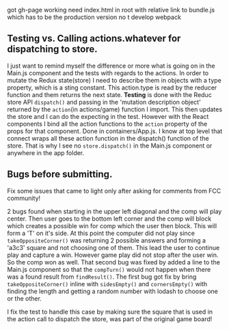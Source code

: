 got gh-page working need index.html in root with relative link to bundle.js
which has to be the production version no t develop webpack


## Testing vs. Calling actions.whatever for dispatching to store.

I just want to remind myself the difference or more what is going on in the Main.js component and the tests with regards to the actions. In order to mutate the Redux state(store) I need to describe them in objects with a type property, which is a sting constant. This action.type is read by the reducer function and them returns the next state. **Testing** is done with the Reduc store API `dispatch()` and passing in the 'mutation description object' returned by the `action`(in actions/game) function I import. This then updates the store and I can do the expecting in the test. However with the React components I bind all the action functions to the `action` property of the props for that component. Done in containers/App.js. I know at top level that connect wraps all these action function in the dispatch() function of the store. That is why I see no `store.dispatch()` in the Main.js component or anywhere in the app folder. 


## Bugs before submitting.

Fix some issues that came to light only after asking for comments from FCC community! 

2 bugs found when starting in the upper left diagonal and the comp will play center. Then user goes to the bottom left corner and the comp will block which creates a possible win for comp which the user then block. This will form a 'T' on it's side.
At this point the computer did not play since `takeOppositeCorner()` was returning 2 possible answers and forming a 'a3c3' square and not choosing one of them. This lead the user to continue play and capture a win. However game play did not stop after the user win. So the comp won as well. 
That second bug was fixed by added a line to the Main.js component so that the `compTurn()` would not happen when there was a found result from `findResult()`.
The first bug got fix by bring `takeOppositeCorner()` inline with `sidesEmpty()` and `cornersEmpty()` with finding the length and getting a random number with lodash to choose one or the other.

I fix the test to handle this case by making sure the square that is used in the action call to dispatch the store, was part of the original game board!




